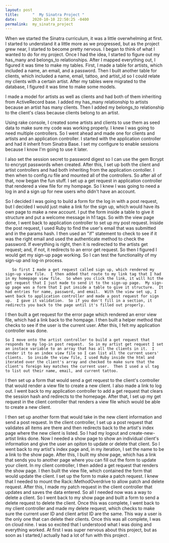 ```yaml
---
layout: post
title:      "  My Sinatra Project "
date:       2020-10-10 22:50:25 -0400
permalink:  my_sinatra_project
---
```




  When we started the Sinatra curriculum, it was a little overwhelming at first.  I started to understand it a little more as we progressed, but as the project grew near, I started to become pretty nervous.  I began to think of what I wanted to do for my project.  Once I had the idea, I started to figure out my has_many and belongs_to relationships.   After I mapped everything out, I figured it was time to make my tables.  First, I made a table for artists, which included a name, an email, and a password.  Then I built another table for clients, which included a name, email, tattoo, and artist_id so I could relate my clients with a certain artist.  After my tables were migrated to the database, I figured it was time to make some models. 

  I made a model for artists as well as clients and had both of them inheriting from ActiveRecord base.  I added my has_many relationship to artists because an artist has many clients.  Then I added my belongs_to relationship to the client's class because clients belong to an artist. 

  Using rake console, I created some artists and clients to use them as seed data to make sure my code was working properly.  I knew I was going to need multiple controllers.  So I went ahead and made one for clients and artists and an application controller.  I started with the application controller and had it inherit from Sinatra Base.  I set my configure to enable sessions because I know I'm going to use it later.  

  I also set the session secret to password digest so I can use the gem Bcrypt to encrypt passwords when created.  After this, I set up both the client and artist controllers and had both inheriting from the application contoller.  I then when to config.ru file and mounted all of the controllers.  So after all of that, now began the fun stuff. 
I set up a get request in application controller that rendered a view file for my hompage.  So I knew I was going to need a log in and a sign up for new users who didn't have an account.  
 
   So I decided I was going to build a form for the log in with a post request, but I decided I would just make a link for the sign up, which would have its own page to make a new account.  I put the form inside a table to give it structure and put a welcome message in h1 tags.  So with the view page done, I went back to application controller to set up my post request.  Iniside the post request, I used Ruby to find the user's email that was submitted and in the params hash.  I then used an "if" statement to check to see if it was the right email and used the authenticate method to check the password.  If everything is right, then it is redirected to the artists get request; and, if not, it redirects to an error get request. So then I figured I would get my sign-up page working.  So I can test the functionality of my sign-up and log-in process. 
	 
	   So first I made a get request called sign up, which rendered my sign-up view file.  I then added that route to my link tag that I had in my homepage view file.  So when you click the link, it will hit the get request that I just made to send it to the sign-up page.  My sign-up page was a form that I put inside a table to give it structure.  It had entries for name, password, and email.  With the view set up, I went back to application controller and made a post request for sign up.  I gave it validation.  So if you don't fill in a section, it redirects you back to the page until it's filled out properly.  
I then built a get request for the error page which rendered an error view file, which had a link back to the hompage.  I then built a helper method that checks to see if the user is the current user.  After this, I felt my application controller was done.  

    So I move onto the artist controller to build a get request that responds to my log-in post request.  So in my artist get request I set an instace variable to an array that has all the clients in it.  I render it to an index view file so I can list all the current users' clients.  So inside the view file, I used Ruby inside the html and iterated over the client's array and checked to make sure that the client's foreign key matches the current user.  Then I used a ul tag to list out their name, email, and current tattoo.  

  I then set up a form that would send a get request to the client's controller that would render a view file to create a new client.  I also made a link to log out.  I went back to my application controller to add a get request that clears the session hash and redirects to the homepage.  After that, I set up my get request in the client controller that renders a view file which would be able to create a new client.  

  I then set up another form that would take in the new client information and send a post request.  In the client controller, I set up a post request that validates all items are there and then redirects back to the artist's index page where the new client is listed.  So I had my logout and create-new-artist links done.  Now I needed a show page to show an individual client's information and give the user an opiton to update or delete that client.  So I went back to my artist's index page and, in my iteration, I set the name to be a link to the show page.  After this, I built my show page, which has a link that sends you to another page where you can fill out the form to update your client.  In my client controller, I then added a get request that renders the show page.  I then built the view file, which contained the form that would update the client. I set up the form to make a patch request.  I knew that I needed to mount the Rack::MethodOverdrive to allow patch and delete request.  After this, I made my patch request in the client controller that updates and saves the data entered.  So all I needed now was a way to delete a client.  So I went back to my show page and built a form to send a delete request to delete the client.  Once this was complete, I went back to my client controller and made my delete request, which checks to make sure the current user ID and client artist ID are the same.  This way a user is the only one that can delete their clients.  Once this was all complete, I was on cloud nine.  I was so excited that I understood what I was doing and everything worked.  At first I was super nervous about this project, but as soon as I started,I actually had a lot of fun with this project . 
